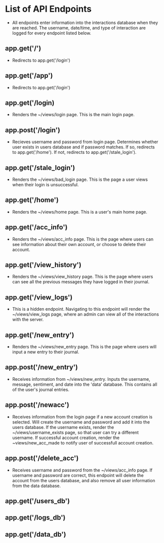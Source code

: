 # List of API Endpoints 

- All endpoints enter information into the interactions database when they are reached. The username, date/time, and type of interaction are logged for every endpoint listed below.

## app.get('/')

- Redirects to app.get('/login')

## app.get('/app')

- Redirects to app.get('/login')

## app.get('/login)

- Renders the ~/views/login page. This is the main login page.

## app.post('/login')

- Recieves username and password from login page. Determines whether user exists in users database and if password matches. If so, redirects to app.get('/home'). If not, redirects to app.get('/stale_login'). 

## app.get('/stale_login')

- Renders the ~/views/bad_login page. This is the page a user views when their login is unsuccessful.

## app.get('/home')

- Renders the ~/views/home page. This is a user's main home page.

## app.get('/acc_info')

- Renders the ~/views/acc_info page. This is the page where users can see information about their own account, or choose to delete their account.

## app.get('/view_history')

- Renders the ~/views/view_history page. This is the page where users can see all the previous messages they have logged in their journal.

## app.get('/view_logs')

- This is a hidden endpoint. Navigating to this endpoint will render the ~/views/view_logs page, where an admin can view all of the interactions with the server.

## app.get('/new_entry')

- Renders the ~/views/new_entry page. This is the page where users will input a new entry to their journal.

## app.post('/new_entry')

- Receives information from ~/views/new_entry. Inputs the username, message, sentiment, and date into the 'data' database. This contains all of the user's journal entries.

## app.post('/newacc')

- Receives information from the login page if a new account creation is selected. Will create the username and password and add it into the users database. If the username exists, render the ~/views/username_exists page, so that user can try a different username. If successful account creation, render the ~views/new_acc_made to notify user of successfull account creation.

## app.post('/delete_acc')

- Receives username and password from the ~/views/acc_info page. If username and password are correct, this endpoint will delete the account from the users database, and also remove all user information from the data database. 

## app.get('/users_db')

## app.get('/logs_db')

## app.get('/data_db')



